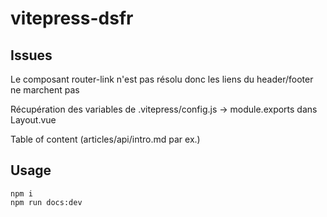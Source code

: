 # vitepress-dsfr

## Issues

Le composant router-link n'est pas résolu donc les liens du header/footer ne marchent pas

Récupération des variables de .vitepress/config.js -> module.exports dans Layout.vue

Table of content (articles/api/intro.md par ex.)

## Usage

```shell
npm i
npm run docs:dev
```
